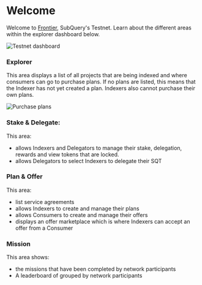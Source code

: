# Welcome

Welcome to [Frontier](https://frontier.subquery.network/), SubQuery's Testnet. Learn about the different areas within the explorer dashboard below.

![Testnet dashboard](/assets/img/dashboard.png)

### Explorer

This area displays a list of all projects that are being indexed and where consumers can go to purchase plans. If no plans are listed, this means that the Indexer has not yet created a plan. Indexers also cannot purchase their own plans.

![Purchase plans](/assets/img/purchase_plans.png)


### Stake & Delegate: 

This area:
- allows Indexers and Delegators to manage their stake, delegation, rewards and view tokens that are locked. 
- allows Delegators to select Indexers to delegate their SQT

### Plan & Offer

This area:
- list service agreements
- allows Indexers to create and manage their plans
- allows Consumers to create and manage their offers
- displays an offer marketplace which is where Indexers can accept an offer from a Consumer

### Mission

This area shows:
- the missions that have been completed by network participants
- A leaderboard of grouped by network participants
